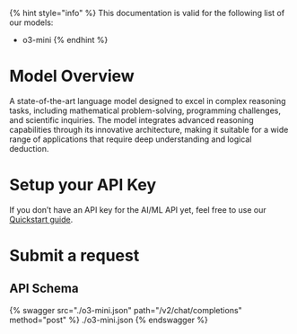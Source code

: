 [#references:start]: <> ({ "template": "openapi" })
{% hint style="info" %}
This documentation is valid for the following list of our models:
* o3-mini
{% endhint %}

# Model Overview
A state-of-the-art language model designed to excel in complex reasoning tasks, including mathematical problem-solving, programming challenges, and scientific inquiries. The model integrates advanced reasoning capabilities through its innovative architecture, making it suitable for a wide range of applications that require deep understanding and logical deduction.

# Setup your API Key
If you don’t have an API key for the AI/ML API yet, feel free to use our [Quickstart guide](https://docs.aimlapi.com/quickstart/setting-up).

# Submit a request
## API Schema
{% swagger src="./o3-mini.json" path="/v2/chat/completions" method="post" %}
./o3-mini.json
{% endswagger %}

[#references:end]: <> ({})